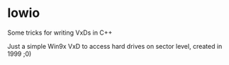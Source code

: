 # lowio
 Some tricks for writing VxDs in C++

Just a simple Win9x VxD to access hard drives on sector level, created in 1999 ;0)

